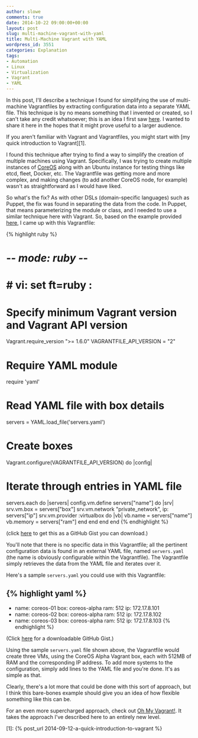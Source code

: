 ```yaml
---
author: slowe
comments: true
date: 2014-10-22 09:00:00+00:00
layout: post
slug: multi-machine-vagrant-with-yaml
title: Multi-Machine Vagrant with YAML
wordpress_id: 3551
categories: Explanation
tags:
- Automation
- Linux
- Virtualization
- Vagrant
- YAML
---
```


In this post, I'll describe a technique I found for simplifying the use of multi-machine Vagrantfiles by extracting configuration data into a separate YAML file. This technique is by no means something that I invented or created, so I can't take any credit whatsoever; this is an idea I first saw [here](http://liquidat.wordpress.com/2014/03/03/howto-vagrant-libvirt-multi-multi-machine-ansible-and-puppet/). I wanted to share it here in the hopes that it might prove useful to a larger audience.

If you aren't familiar with Vagrant and Vagrantfiles, you might start with [my quick introduction to Vagrant][1].

I found this technique after trying to find a way to simplify the creation of multiple machines using Vagrant. Specifically, I was trying to create multiple instances of [CoreOS](https://coreos.com) along with an Ubuntu instance for testing things like etcd, fleet, Docker, etc. The Vagrantfile was getting more and more complex, and making changes (to add another CoreOS node, for example) wasn't as straightforward as I would have liked.

So what's the fix? As with other DSLs (domain-specific languages) such as Puppet, the fix was found in separating the data from the code. In Puppet, that means parameterizing the module or class, and I needed to use a similar technique here with Vagrant. So, based on the example provided [here](http://liquidat.wordpress.com/2014/03/03/howto-vagrant-libvirt-multi-multi-machine-ansible-and-puppet/), I came up with this Vagrantfile:

{% highlight ruby %}
# -*- mode: ruby -*-
# # vi: set ft=ruby :
 
# Specify minimum Vagrant version and Vagrant API version
Vagrant.require_version ">= 1.6.0"
VAGRANTFILE_API_VERSION = "2"
 
# Require YAML module
require 'yaml'
 
# Read YAML file with box details
servers = YAML.load_file('servers.yaml')
 
# Create boxes
Vagrant.configure(VAGRANTFILE_API_VERSION) do |config|
 
  # Iterate through entries in YAML file
  servers.each do |servers|
    config.vm.define servers["name"] do |srv|
      srv.vm.box = servers["box"]
      srv.vm.network "private_network", ip: servers["ip"]
      srv.vm.provider :virtualbox do |vb|
        vb.name = servers["name"]
        vb.memory = servers["ram"]
      end
    end
  end
end
{% endhighlight %}

(click [here](https://gist.github.com/lowescott/eae23022db8cc95508c6) to get this as a GitHub Gist you can download.)

You'll note that there is no specific data in this Vagrantfile; all the pertinent configuration data is found in an external YAML file, named `servers.yaml` (the name is obviously configurable within the Vagrantfile). The Vagrantfile simply retrieves the data from the YAML file and iterates over it.

Here's a sample `servers.yaml` you could use with this Vagrantfile:

{% highlight yaml %}
---
- name: coreos-01
  box: coreos-alpha
  ram: 512
  ip: 172.17.8.101
- name: coreos-02
  box: coreos-alpha
  ram: 512
  ip: 172.17.8.102
- name: coreos-03
  box: coreos-alpha
  ram: 512
  ip: 172.17.8.103
{% endhighlight %}

(Click [here](https://gist.github.com/lowescott/4ca1e0c960bbd450ea0e) for a downloadable GitHub Gist.)

Using the sample `servers.yaml` file shown above, the Vagrantfile would create three VMs, using the CoreOS Alpha Vagrant box, each with 512MB of RAM and the corresponding IP address. To add more systems to the configuration, simply add lines to the YAML file and you're done. It's as simple as that.

Clearly, there's a lot more that could be done with this sort of approach, but I think this bare-bones example should give you an idea of how flexible something like this can be.

For an even more supercharged approach, check out [Oh My Vagrant!](https://ttboj.wordpress.com/2014/09/03/introducing-oh-my-vagrant/). It takes the approach I've described here to an entirely new level.

[1]: {% post_url 2014-09-12-a-quick-introduction-to-vagrant %}
